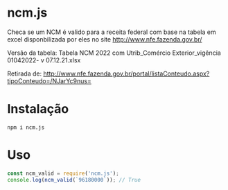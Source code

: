 # ncm.js
Checa se um NCM é valido para a receita federal com base na tabela em excel disponbilizada por eles no site http://www.nfe.fazenda.gov.br/

Versão da tabela: Tabela NCM 2022 com Utrib_Comércio Exterior_vigência  01042022- v 07.12.21.xlsx

Retirada de: http://www.nfe.fazenda.gov.br/portal/listaConteudo.aspx?tipoConteudo=/NJarYc9nus=

# Instalação

```
npm i ncm.js
```


# Uso
```js
const ncm_valid = require('ncm.js');
console.log(ncm_valid(`96180000`)); // True
```